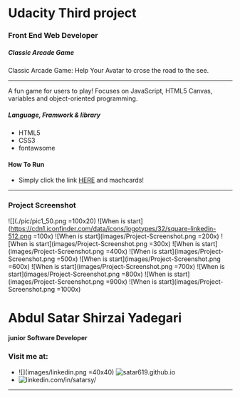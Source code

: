 # Udacity Third project
### Front End Web Developer
##### Classic Arcade Game

Classic Arcade Game: Help Your Avatar to crose the road to the see.

---

A fun game for users to play! Focuses on JavaScript, HTML5 Canvas, variables and object-oriented programming.

##### Language, Framwork & library
* HTML5
* CSS3
* fontawsome

#### How To Run

* Simply click the link [HERE](https://satar619.github.io/Udacity_Projects/) and machcards!

---
### Project Screenshot

![](./pic/pic1_50.png =100x20)
![When is start](https://cdn1.iconfinder.com/data/icons/logotypes/32/square-linkedin-512.png =100x)
![When is start](images/Project-Screenshot.png =200x)
![When is start](images/Project-Screenshot.png =300x)
![When is start](images/Project-Screenshot.png =400x)
![When is start](images/Project-Screenshot.png =500x)
![When is start](images/Project-Screenshot.png =600x)
![When is start](images/Project-Screenshot.png =700x)
![When is start](images/Project-Screenshot.png =800x)
![When is start](images/Project-Screenshot.png =900x)
![When is start](images/Project-Screenshot.png =1000x)




# Abdul Satar Shirzai Yadegari
#### junior Software Developer

### Visit me at:
* ![](images/linkedin.png =40x40) ![satar619.github.io](https://satar619.github.io)
* ![linkedin.com/in/satarsy/](linkedin.com/in/satarsy)

------
